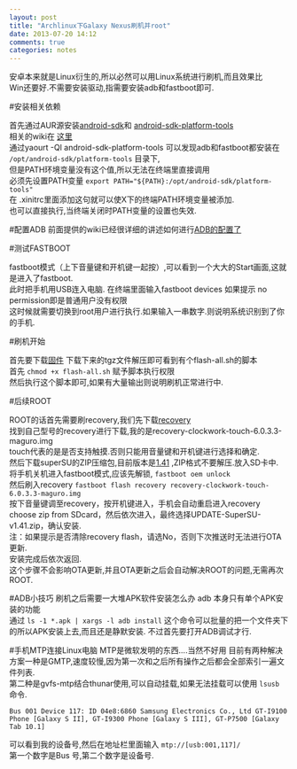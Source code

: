 ```yaml
---
layout: post
title: "Archlinux下Galaxy Nexus刷机并root"
date: 2013-07-20 14:12
comments: true
categories: notes
---
```


安卓本来就是Linux衍生的,所以必然可以用Linux系统进行刷机,而且效果比  
Win还要好.不需要安装驱动,指需要安装adb和fastboot即可.  

#安装相关依赖

首先通过AUR源安装[android-sdk](https://aur.archlinux.org/packages/android-sdk/)和
[android-sdk-platform-tools](https://aur.archlinux.org/packages/android-sdk-platform-tools/)  
相关的wiki在 [这里](https://wiki.archlinux.org/index.php/Android)  
通过yaourt -Ql android-sdk-platform-tools 可以发现adb和fastboot都安装在  
`/opt/android-sdk/platform-tools` 目录下,  
但是PATH环境变量没有这个值,所以无法在终端里直接调用  
必须先设置PATH变量  `export PATH="${PATH}:/opt/android-sdk/platform-tools"`  
在 .xinitrc里面添加这句就可以使X下的终端PATH环境变量被添加.  
也可以直接执行,当终端关闭时PATH变量的设置也失效.  

#配置ADB
前面提供的wiki已经很详细的讲述如何进行[ADB的配置了](https://wiki.archlinux.org/index.php/Android#Connecting_to_a_real_device_-_Android_Debug_Bridge_.28ADB.29)

#测试FASTBOOT

fastboot模式（上下音量键和开机键一起按）,可以看到一个大大的Start画面,这就是进入了fastboot.  
此时把手机用USB连入电脑. 在终端里面输入fastboot devices 如果提示 no permission即是普通用户没有权限  
这时候就需要切换到root用户进行执行.如果输入一串数字.则说明系统识别到了你的手机.

#刷机开始

首先要下载[固件](https://developers.google.com/android/nexus/images)
下载下来的tgz文件解压即可看到有个flash-all.sh的脚本  
首先 `chmod +x flash-all.sh` 赋予脚本执行权限  
然后执行这个脚本即可,如果有大量输出则说明刷机正常进行中.  

#后续ROOT

ROOT的话首先需要刷recovery,我们先下载[recovery](http://www.clockworkmod.com/rommanager)  
找到自己型号的recovery进行下载,我的是recovery-clockwork-touch-6.0.3.3-maguro.img  
touch代表的是是否支持触摸.否则只能用音量键和开机键进行选择和确定.  
然后下载superSU的ZIP压缩包,目前版本是[1.41](http://download.chainfire.eu/339/SuperSU/UPDATE-SuperSU-v1.41.zip?retrieve_file=1)  ,ZIP格式不要解压.放入SD卡中.  
将手机关机进入fastboot模式,应该先解锁, `fastboot oem unlock`   
然后刷入recovery `fastboot flash recovery recovery-clockwork-touch-6.0.3.3-maguro.img`  
按下音量键调至recovery，按开机键进入，手机会自动重启进入recovery  
choose zip from SDcard，然后依次进入，最终选择UPDATE-SuperSU-v1.41.zip，确认安装.  
注：如果提示是否清除recovery flash，请选No，否则下次推送时无法进行OTA更新.   
安装完成后依次返回.  
这个步骤不会影响OTA更新,并且OTA更新之后会自动解决ROOT的问题,无需再次ROOT.  

#ADB小技巧
刷机之后需要一大堆APK软件安装怎么办 adb 本身只有单个APK安装的功能  
通过  `ls -1 *.apk | xargs -l adb install` 这个命令可以批量的把一个文件夹下的所以APK安装上去,而且还是静默安装. 不过首先要打开ADB调试才行.  

#手机MTP连接Linux电脑
MTP是微软发明的东西....当然不好用
目前有两种解决方案一种是GMTP,速度较慢,因为第一次和之后所有操作之后都会全部索引一遍文件列表.  
第二种是gvfs-mtp结合thunar使用,可以自动挂载,如果无法挂载可以使用 `lsusb` 命令.  

	Bus 001 Device 117: ID 04e8:6860 Samsung Electronics Co., Ltd GT-I9100 Phone [Galaxy S II], GT-I9300 Phone [Galaxy S III], GT-P7500 [Galaxy Tab 10.1]

可以看到我的设备号,然后在地址栏里面输入 `mtp://[usb:001,117]/`   
第一个数字是Bus 号,第二个数字是设备号.



